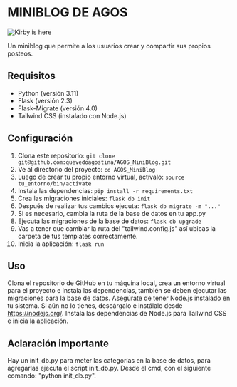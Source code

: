 # MINIBLOG DE AGOS
![Kirby is here](https://i.pinimg.com/564x/3f/78/fd/3f78fd0cd0e8b2ee0b10eeaca003af96.jpg)

Un miniblog que permite a los usuarios crear y compartir sus propios posteos. 

## Requisitos

- Python (versión 3.11)
- Flask (versión 2.3)
- Flask-Migrate (versión 4.0)
- Tailwind CSS (instalado con Node.js)

## Configuración

1. Clona este repositorio: `git clone git@github.com:quevedoagostina/AGOS_MiniBlog.git`
2. Ve al directorio del proyecto: `cd AGOS_MiniBlog`
3. Luego de crear tu propio entorno virtual, actívalo: `source tu_entorno/bin/activate`
4. Instala las dependencias: `pip install -r requirements.txt`
5. Crea las migraciones iniciales: `flask db init`
6. Después de realizar tus cambios ejecuta: `flask db migrate -m "..."`
7. Si es necesario, cambia la ruta de la base de datos en tu app.py
8. Ejecuta las migraciones de la base de datos: `flask db upgrade`
9. Vas a tener que cambiar la ruta del "tailwind.config.js" así ubicas la carpeta de tus templates correctamente.
10. Inicia la aplicación: `flask run`

## Uso

Clona el repositorio de GitHub en tu máquina local, crea un entorno virtual para el proyecto e instala las dependencias, también se deben ejecutar las migraciones para la base de datos. Asegúrate de tener Node.js instalado en tu sistema. Si aún no lo tienes, descárgalo e instálalo desde https://nodejs.org/. Instala las dependencias de Node.js para Tailwind CSS e inicia la aplicación.

## Aclaración importante

Hay un init_db.py para meter las categorías en la base de datos, para agregarlas ejecuta el script init_db.py. Desde el cmd, con el siguiente comando: "python init_db.py".
